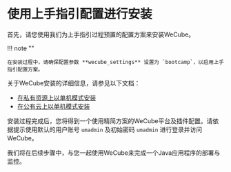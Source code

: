 # 使用上手指引配置进行安装

首先，请您使用我们为上手指引过程预置的配置方案来安装WeCube。

!!! note ""

	在安装过程中，请确保配置参数 **wecube_settings** 设置为 `bootcamp`，以启用上手指引配置方案。

关于WeCube安装的详细信息，请参见以下文档：

- [在私有资源上以单机模式安装](standalone-mode-on-premises.md)
- [在公有云上以单机模式安装](standalone-mode-on-public-cloud.md)


安装过程完成后，您将得到一个使用精简方案的WeCube平台及插件配置。请依据提示使用默认的用户账号 `umadmin` 及初始密码 `umadmin` 进行登录并访问WeCube。

我们将在后续步骤中，与您一起使用WeCube来完成一个Java应用程序的部署与监控。
